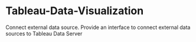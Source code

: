 # Tableau-Data-Visualization
Connect external data source. Provide an interface to connect external data sources to Tableau Data Server

